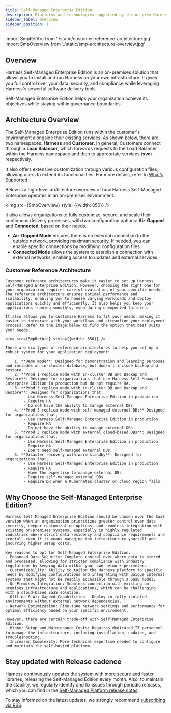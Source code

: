 ```yaml
---
title: Self-Managed Enterprise Edition 
description: Platforms and technologies supported by the on-prem Harness Self-Managed Enterprise Edition
sidebar_label: Overview
sidebar_position: 1
---
```


import SmpRefArc from './static/customer-reference-architecture.jpg'
import SmpOverview from './static/smp-architecture-overview.jpg'

## Overview

Harness Self-Managed Enterprise Edition is an on-premises solution that allows you to install and run Harness on your own infrastructure. It gives you full control over your data, security, and compliance while leveraging Harness's powerful software delivery tools. 

Self-Managed Enterprise Edition helps your organization achieve its objectives while staying within governance boundaries.

## Architecture Overview

The Self-Managed Enterprise Edition runs within the customer's environment alongside their existing services. As shown below, there are two namespaces: **Harness** and **Customer**. In general, Customers connect through a **Load Balancer**, which forwards requests to the Load Balancer within the Harness namespace and then to appropriate services (**svc**) respectively. 

It also offers extensive customization through various configuration files, allowing users to extend its functionalities. For more details, refer to [What's Supported](./smp-supported-platforms).

Below is a high-level architecture overview of how Harness Self-Managed Enterprise operates in an on-premises environment.

<img src={SmpOverview} style={{width: 850}} />


It also allows organizations to fully customize, secure, and scale their continuous delivery processes, with two configuration options: **Air-Gapped** and **Connected**, based on their needs.

- **Air-Gapped Mode** ensures there is no external connection to the outside network, providing maximum security. If needed, you can enable specific connections by modifying configuration files.  
- **Connected Mode** allows the system to establish a connection with external networks, enabling access to updates and external services.  

### Customer Reference Architecture

    Customer reference architectures make it easier to set up Harness Self-Managed Enterprise Edition. However, choosing the right one for your organization requires careful evaluation of your specific needs. The reference architecture ensures optimal performance and scalability, enabling you to handle varying workloads and deploy applications quickly and efficiently. It also helps you keep your applications running smoothly, even during unexpected failures. 

    It also allows you to customize Harness to fit your needs, making it easier to integrate with your workflows and streamline your deployment process. Refer to the image below to find the option that best suits your needs.

    <img src={SmpRefArc} style={{width: 650}} />

    There are six types of reference architectures to help you set up a robust system for your application deployment:

        1. **Demo mode**: Designed for demonstration and learning purposes and includes an in-cluster database, but doesn't include backup and restore.
        2. **Prod 1 replica mode with in-cluster DB and Backup and Restore**: Designed for organizations that use Harness Self-Managed Enterprise Edition in production but do not require HA.
        3. **Prod 3 replica mode with in-cluster DB and Backup and Restore**: Designed for organizations that,
            - Use Harness Self-Managed Enterprise Edition in production
            - Require HA
            - Do not have the ability to manage external DBs
        4. **Prod 3 replica mode with self-managed external DB:** Designed for organizations that,
            - Use Harness Self-Managed Enterprise Edition in production
            - Require HA
            - Do not have the ability to manage external DBs
        5. **Prod 3 replica mode with external cloud-based DBs**: Designed for organizations that,
            - Use Harness Self-Managed Enterprise Edition in production
            - Require HA
            - Don't need self-managed external DBs.
        6. **Disaster recovery with warm standby**: Designed for organizations that,
            - Use Harness Self-Managed Enterprise Edition in production
            - Require HA
            - Have the expertise to manage external DBs
            - Require self-managed external DBs
            - Require DR when a Kubernetes cluster or cloud region fails

## Why Choose the Self-Managed Enterprise Edition?

    Harness Self-Managed Enterprise Edition should be chosen over the SaaS version when an organization prioritizes greater control over data security, deeper customization options, and seamless integration with existing on-premises systems, especially in highly regulated industries where strict data residency and compliance requirements are crucial, even if it means managing the infrastructure yourself and incurring higher setup costs. 

    Key reasons to opt for Self-Managed Enterprise Edition:
    - Enhanced Data Security: Complete control over where data is stored and processed, allowing for stricter compliance with industry regulations by keeping data within your own network perimeter. 
    - Customizability: Ability to tailor the Harness platform to specific needs by modifying configurations and integrating with unique internal systems that might not be readily accessible through a SaaS model. 
    - On-Premises Integration: Seamless connection with existing on-premises infrastructure and applications, which can be challenging with a cloud-based SaaS solution. 
    - Offline & Air-Gapped Capabilities – Deploy in fully isolated environments without external network dependencies.
    - Network Optimization: Fine-tune network settings and performance for optimal efficiency based on your specific environment. 

    However, there are certain trade-off with Self-Managed Enterprise Edition:
    - Higher Setup and Maintenance Costs: Requires dedicated IT personnel to manage the infrastructure, including installation, updates, and troubleshooting. 
    - Increased Complexity: More technical expertise needed to configure and maintain the self-hosted platform. 

## Stay updated with Release cadence

Harness continuously updates the system with more secure and faster libraries, releasing the Self-Managed Edition every month. Also, to maintain the stability, we regularly identify and fix issues through periodic releases, which you can find in the [Self-Managed Platform release notes](/release-notes/self-managed-enterprise-edition).

To stay informed on the latest updates, we strongly recommend [subscribing via RSS](/release-notes/self-managed-enterprise-edition/rss.xml).


